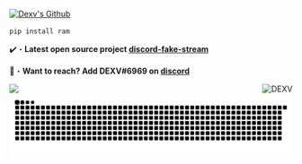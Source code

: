 <a href="[https://www.youtube.com/watch?v=zL19uMsnpSU&t=1402s&ab_channel=cameronbarnett](https://www.youtube.com/watch?v=zL19uMsnpSU&t=1402s&ab_channel=cameronbarnett)" target="_blank"> <img src="https://i.pinimg.com/originals/2e/d2/03/2ed2035c5dee36030df9c86d7d611c24.jpg" alt="Dexv's Github"/></a>

```sh-session
pip install ram
```


✔️・**Latest open source project [discord-fake-stream](https://github.com/DXVVAY/discord-fake-twitch-streamer)**

📩・**Want to reach? Add DEXV#6969 on [discord](https://www.youtube.com/watch?v=zL19uMsnpSU&t=1402s&ab_channel=cameronbarnett)**

</a><img align="right" src="https://github-readme-stats.vercel.app/api/top-langs?username=DXVVAY&count_private=true&hide=procfile,css&theme=dark&border_color=000000&cache_seconds=1800&layout=compact&langs_count=10&custom_title=Most Used Coding Languages" alt="DEXV" /> </p>


<a href="https://www.youtube.com/watch?v=zL19uMsnpSU&t=1402s&ab_channel=cameronbarnett" target="_blank"> <img src="https://media.discordapp.net/attachments/690273779347226625/1005187109495259187/dexv_banner.png"/></a>
<a href="https://www.youtube.com/watch?v=zL19uMsnpSU&t=1402s&ab_channel=cameronbarnett" target="_blank"><img src="https://github.com/Rdimo/Rdimo/blob/output/github-contribution-grid-snake.svg" alt="sneke"></a>
